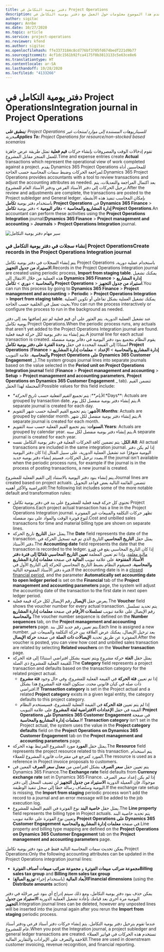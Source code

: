 ```yaml
---
title: دفتر يومية التكامل في Project Operations
description: يقدم هذا الموضوع معلومات حول العمل مع دفتر يومية التكامل في Project Operations.
author: sigitac
manager: Annbe
ms.date: 10/27/2020
ms.topic: article
ms.service: project-operations
ms.reviewer: kfend
ms.author: sigitac
ms.openlocfilehash: ffe3373184c8cd776bf3705fd674bedf221d9b77
ms.sourcegitcommit: 4cf1dc1561b92fca4175f0b3813133c5e63ce8e6
ms.translationtype: HT
ms.contentlocale: ar-SA
ms.lasthandoff: 10/28/2020
ms.locfileid: "4133266"
---
```

# <a name="integration-journal-in-project-operations"></a><span data-ttu-id="cf37f-103">دفتر يومية التكامل في Project Operations</span><span class="sxs-lookup"><span data-stu-id="cf37f-103">Integration journal in Project Operations</span></span>

<span data-ttu-id="cf37f-104">_**ينطبق على:** Project Operations للسيناريوهات المستندة إلى موارد/منتجات غير مخزنة‬_</span><span class="sxs-lookup"><span data-stu-id="cf37f-104">_**Applies To:** Project Operations for resource/non-stocked based scenarios_</span></span>

<span data-ttu-id="cf37f-105">تقوم إدخالات الوقت والمصروفات بإنشاء حركات **قيم فعلية** تمثل طريقة عرض جاهزة للعمل المنجز مقابل المشروع.</span><span class="sxs-lookup"><span data-stu-id="cf37f-105">Time and expense entries create **Actual** transactions which represent the operational view of work completed against a project.</span></span> <span data-ttu-id="cf37f-106">يقدم Dynamics 365 Project Operations للمحاسبين أداة لمراجعة الحركات وضبط سمات المحاسبة حسب الحاجة.</span><span class="sxs-lookup"><span data-stu-id="cf37f-106">Dynamics 365 Project Operations provides accountants with a tool to review transactions and adjust the accounting attributes as needed.</span></span> <span data-ttu-id="cf37f-107">بعد اكتمال المراجعة والتعديلات، يتم ترحيل الحركات إلى دفتر الأستاذ الفرعي ودفتر الأستاذ العام للمشروع.</span><span class="sxs-lookup"><span data-stu-id="cf37f-107">After the review and adjustments are complete, the transactions are posted to the Project subledger and General ledger.</span></span> <span data-ttu-id="cf37f-108">بإمكان المحاسب تنفيذ هذه الأنشطة باستخدام دفتر يومية **تكامل Project Operations** في **Dynamics 365 Finance** > **إدارة المشاريع والمحاسبة** > **دفاتر اليومية** >  دفتر يومية **تكامل Project Operations**.</span><span class="sxs-lookup"><span data-stu-id="cf37f-108">An accountant can perform these activities using the **Project Operations Integration** journal(**Dynamics 365 Finance** > **Project management and accounting** > **Journals** > **Project Operations Integration** journal.</span></span>

![سير مهام دفتر يومية التكامل](./media/IntegrationJournal.png)

### <a name="create-records-in-the-project-operations-integration-journal"></a><span data-ttu-id="cf37f-110">إنشاء سجلات في دفتر يومية التكامل في Project Operations</span><span class="sxs-lookup"><span data-stu-id="cf37f-110">Create records in the Project Operations Integration journal</span></span>

<span data-ttu-id="cf37f-111">يتم إنشاء السجلات في دفتر يومية تكامل Project Operations باستخدام عملية دورية، **الاستيراد من جدول التجهيز**.</span><span class="sxs-lookup"><span data-stu-id="cf37f-111">Records in the Project Operations Integration journal are created using periodic process, **Import from staging table**.</span></span> <span data-ttu-id="cf37f-112">يمكنك تشغيل هذه العملية من خلال الانتقال إلى **Dynamics 365 Finance** > **إدارة المشاريع والمحاسبة** > **دوري** > **تكامل Project Operations** > **استيراد من جدول التجهيز**.</span><span class="sxs-lookup"><span data-stu-id="cf37f-112">You can run this process by going to **Dynamics 365 Finance** > **Project management and accounting** > **Periodic** > **Project Operations Integration** > **Import from staging table**.</span></span> <span data-ttu-id="cf37f-113">يمكنك تشغيل العملية بشكل تفاعلي أو تكوين العملية بحيث تعمل في الخلفية حسب الحاجة.</span><span class="sxs-lookup"><span data-stu-id="cf37f-113">You can run the process interactively or configure the process to run in the background as needed.</span></span>

<span data-ttu-id="cf37f-114">عند تشغيل العملية الدورية، يتم العثور على أي قيم فعلية لم تتم إضافتها بعد إلى دفتر يومية تكامل Project Operations.</span><span class="sxs-lookup"><span data-stu-id="cf37f-114">When the periodic process runs, any actuals that aren't yet added to the Project Operations Integration journal are found.</span></span> <span data-ttu-id="cf37f-115">يتم إنشاء بند دفتر يومية لكل حركة قيمة فعلية.</span><span class="sxs-lookup"><span data-stu-id="cf37f-115">A journal line for each actual transaction is created.</span></span>
<span data-ttu-id="cf37f-116">يقوم النظام بتجميع بنود دفتر اليومية في دفاتر يومية منفصلة استنادًا إلى القيمة المحددة في حقل **وحدة الفترة على دفتر يومية تكامل Project Operations** (**Finance** > **إدارة المشاريع والمحاسبة** > **الإعداد** > **معلمات إدارة المشاريع والمحاسبة**، علامة التبويب **Project Operations على Dynamics 365 Customer Engagement** _).</span><span class="sxs-lookup"><span data-stu-id="cf37f-116">The system groups journal lines into separate journals based on the value selected in the **Period unit on Project Operations Integration journal** field (**Finance** > **Project management and accounting** > **Setup** > **Project management and accounting parameters**, **Project Operations on Dynamics 365 Customer Engagement** _ tab).</span></span> <span data-ttu-id="cf37f-117">تتضمن القيم المحتملة لهذا الحقل:</span><span class="sxs-lookup"><span data-stu-id="cf37f-117">Possible values for this field include:</span></span>

  - <span data-ttu-id="cf37f-118">_\*الأيام\*\*: يتم تجميع القيم الفعلية حسب تاريخ الحركة.</span><span class="sxs-lookup"><span data-stu-id="cf37f-118">_\*Days\*\*: Actuals are grouped by transaction date.</span></span> <span data-ttu-id="cf37f-119">يتم إنشاء دفتر يومية منفصل لكل يوم.</span><span class="sxs-lookup"><span data-stu-id="cf37f-119">A separate journal is created for each day.</span></span>
  - <span data-ttu-id="cf37f-120">**الأشهر**: يتم تجميع القيم الفعلية حسب شهر التقويم.</span><span class="sxs-lookup"><span data-stu-id="cf37f-120">**Months**: Actuals are grouped by calendar month.</span></span> <span data-ttu-id="cf37f-121">يتم إنشاء دفتر يومية منفصل لكل شهر.</span><span class="sxs-lookup"><span data-stu-id="cf37f-121">A separate journal is created for each month.</span></span>
  - <span data-ttu-id="cf37f-122">**السنوات**: يتم تجميع القيم الفعلية حسب سنة التقويم.</span><span class="sxs-lookup"><span data-stu-id="cf37f-122">**Years**: Actuals are grouped by calendar year.</span></span> <span data-ttu-id="cf37f-123">يتم إنشاء دفتر يومية منفصل لكل سنة.</span><span class="sxs-lookup"><span data-stu-id="cf37f-123">A separate journal is created for each year.</span></span>
  - <span data-ttu-id="cf37f-124">**الكل**: يتم تضمين كافة الحركات الفعلية في دفتر يومية التكامل نفسه.</span><span class="sxs-lookup"><span data-stu-id="cf37f-124">**All**: All actual transactions are included in the same integration journal.</span></span> <span data-ttu-id="cf37f-125">إذا لم يكن دفتر اليومية متوفرًا عند تشغيل العملية الدورية، على سبيل المثال إذا كان دفتر اليومية بصدد ترحيل الحركات، فسيتم إنشاء دفتر يومية جديد.</span><span class="sxs-lookup"><span data-stu-id="cf37f-125">If the journal isn't available when the periodic process runs, for example if the journal is in the process of posting transactions, a new journal is created.</span></span>

<span data-ttu-id="cf37f-126">يتم إنشاء بنود دفتر اليومية بالاستناد إلى القيم الفعلية للمشروع.</span><span class="sxs-lookup"><span data-stu-id="cf37f-126">Journal lines are created based on project actuals.</span></span> <span data-ttu-id="cf37f-127">تتضمن القائمة التالية بعض قواعد التحويل الافتراضية والأكثر أهميه:</span><span class="sxs-lookup"><span data-stu-id="cf37f-127">The following list includes some of the more notable default and transformation rules:</span></span>

  - <span data-ttu-id="cf37f-128">تحتوي كل حركة قيمة فعلية للمشروع على بند في دفتر يومية تكامل Project Operations.</span><span class="sxs-lookup"><span data-stu-id="cf37f-128">Each project actual transaction has a line in the Project Operations Integration journal.</span></span> <span data-ttu-id="cf37f-129">تظهر حركات التكلفة والمبيعات غير المفوترة لنوع فوترة الوقت والمواد على بنود منفصلة.</span><span class="sxs-lookup"><span data-stu-id="cf37f-129">Cost and unbilled sales transactions for time and material billing type are shown on separate lines.</span></span>
  - <span data-ttu-id="cf37f-130">يمثل حقل **التاريخ** تاريخ الحركة.</span><span class="sxs-lookup"><span data-stu-id="cf37f-130">The **Date** field represents the date of the transaction.</span></span> <span data-ttu-id="cf37f-131">يمثل حقل **التاريخ المحاسبي** التاريخ الذي تم فيه تسجيل الحركة في دفتر الأستاذ.</span><span class="sxs-lookup"><span data-stu-id="cf37f-131">The **Accounting date** field represents the date that the transaction is recorded to the ledger.</span></span> <span data-ttu-id="cf37f-132">إذا كان التاريخ المحاسبي يقع في [فترة مالية مغلقة](https://docs.microsoft.com/dynamics365/finance/general-ledger/close-general-ledger-at-period-end)، وإذا تم تعيين المعلمة **تعيين التاريخ المحاسبي تلقائيًا إلى فترة دفتر الأستاذ المفتوحة** على علامة تبويب **المالية** في صفحة **معلمات إدارة المشاريع والمحاسبة**، فسيقوم النظام بضبط التاريخ المحاسبي للحركة إلى التاريخ الأول في فترة دفتر الأستاذ المفتوحة التالية.</span><span class="sxs-lookup"><span data-stu-id="cf37f-132">If the accounting date is in a [closed financial period](https://docs.microsoft.com/dynamics365/finance/general-ledger/close-general-ledger-at-period-end), and the parameter **Automatically set accounting date to open ledger period** is set on the **Financial** tab of the **Project management and accounting parameters** page, the system will adjust the accounting date of the transaction to the first date in next open ledger period.</span></span>
  - <span data-ttu-id="cf37f-133">يعرض حقل **الإيصال** رقم الإيصال لكل حركة قيمة فعلية.</span><span class="sxs-lookup"><span data-stu-id="cf37f-133">The **Voucher** field shows the voucher number for every actual transaction.</span></span> <span data-ttu-id="cf37f-134">يتم تحديد تسلسل رقم الإيصال على علامة تبويب **تسلسلات الأرقام** في صفحة **معلمات إدارة المشاريع والمحاسبة**.</span><span class="sxs-lookup"><span data-stu-id="cf37f-134">The voucher number sequence is defined on the **Number sequences** tab, on the **Project management and accounting parameters** page.</span></span> <span data-ttu-id="cf37f-135">يتم تعيين رقم جديد لكل بند.</span><span class="sxs-lookup"><span data-stu-id="cf37f-135">Each line is assigned a new number.</span></span> <span data-ttu-id="cf37f-136">بعد ترحيل الإيصال، يمكنك عرض العلاقة بين حركة التكلفة والمبيعات غير المفوترة عن طريق تحديد **الإيصالات ذات الصلة** في صفحة **حركة الإيصال**.</span><span class="sxs-lookup"><span data-stu-id="cf37f-136">After the voucher is posted, you can view how cost and unbilled sales transaction are related by selecting **Related vouchers** on the **Voucher transaction** page.</span></span>
  - <span data-ttu-id="cf37f-137">يمثل حقل **الفئة** حركة مشروع ويتم تعيينه بشكل افتراضي استنادًا إلى فئة الحركة للقيمة الفعلية للمشروع ذي الصلة.</span><span class="sxs-lookup"><span data-stu-id="cf37f-137">The **Category** field represents a project transaction and defaults based on the transaction category for the related project actual.</span></span>
    - <span data-ttu-id="cf37f-138">إذا تم تعيين **فئة الحركة** في القيمة الفعلية للمشروع، وفي حال وجود **فئة مشروع** ذات صله في كيان قانوني محدد، ستكون الفئة فئة المشروع هذا بشكل افتراضي.</span><span class="sxs-lookup"><span data-stu-id="cf37f-138">If **Transaction category** is set in the Project actual and a related **Project category** exists in a given legal entity, the category defaults to this project category.</span></span>
    - <span data-ttu-id="cf37f-139">إذا لم يتم تعيين **فئة الحركة** في القيمة الفعلية للمشروع، فسيستخدم النظام القيمة في حقل **الإعدادات الافتراضية لفئة المشروع** على علامة التبويب **Project Operations على Dynamics 365 Customer Engagement** في صفحة **معلمات إدارة المشاريع والمحاسبة**.</span><span class="sxs-lookup"><span data-stu-id="cf37f-139">If **Transaction category** isn't set in the Project actual, the system uses the value in the **Project category defaults** field on the **Project Operations on Dynamics 365 Customer Engagement** tab on the **Project management and accounting parameters** page.</span></span>
  - <span data-ttu-id="cf37f-140">يمثل حقل **المورد** مورد المشروع المرتبط بهذه الحركة.</span><span class="sxs-lookup"><span data-stu-id="cf37f-140">The **Resource** field represents the project resource related to this transaction.</span></span> <span data-ttu-id="cf37f-141">يتم استخدام المورد كمرجع في مقترحات فاتورة المشروع للعملاء.</span><span class="sxs-lookup"><span data-stu-id="cf37f-141">The resource is used as a reference in Project invoice proposals to customers.</span></span>
  - <span data-ttu-id="cf37f-142">يتم تعيين حقل **سعر الصرف** بشكل افتراضي من **معدل سعر الصرف** المعين في Dynamics 365 Finance.</span><span class="sxs-lookup"><span data-stu-id="cf37f-142">The **Exchange rate** field defaults from **Currency exchange rate** set in Dynamics 365 Finance.</span></span> <span data-ttu-id="cf37f-143">إذا لم يكن إعداد سعر الصرف موجودًا، فإن العميلة الدورية **الاستيراد من جدول التجهيز** لن تضيف السجل إلى دفتر اليومية وستُضاف رسالة خطأ إلى سجل تنفيذ الوظيفة.</span><span class="sxs-lookup"><span data-stu-id="cf37f-143">If the exchange rate setup is missing, the **Import from staging** periodic process won't add the record to a journal and an error message will be added to the job execution log.</span></span>
  - <span data-ttu-id="cf37f-144">يمثل حقل **خاصية البند** نوع الفوترة في القيم الفعلية للمشروع.</span><span class="sxs-lookup"><span data-stu-id="cf37f-144">The **Line property** field represents the billing type in Project actuals.</span></span> <span data-ttu-id="cf37f-145">يتم تحديد خاصية البند وتعيين نوع الفوترة على علامة تبويب **Project Operations على Dynamics 365 Customer Engagement** في صفحة **معلمات إدارة المشاريع والمحاسبة**.</span><span class="sxs-lookup"><span data-stu-id="cf37f-145">Line property and billing type mapping are defined on the **Project Operations on Dynamics 365 Customer Engagement** tab on the **Project management and accounting parameters** page.</span></span>

<span data-ttu-id="cf37f-146">يمكن تحديث سمات المحاسبة التالية فقط في بنود دفتر يومية تكامل Project Operations:</span><span class="sxs-lookup"><span data-stu-id="cf37f-146">Only the following accounting attributes can be updated in the Project Operations integration journal lines:</span></span>

- <span data-ttu-id="cf37f-147">**مجموعة ضرائب مبيعات الفوترة** و **مجموعة ضرائب مبيعات أصناف الفوترة**</span><span class="sxs-lookup"><span data-stu-id="cf37f-147">**Billing sales tax group** and **Billing item sales tax group**</span></span>
- <span data-ttu-id="cf37f-148">**الأبعاد المالية** (باستخدام إجراء **توزيع المبالغ**)</span><span class="sxs-lookup"><span data-stu-id="cf37f-148">**Financial dimensions** (using the **Distribute amounts** action)</span></span>

<span data-ttu-id="cf37f-149">يمكن حذف بنود دفتر يومية التكامل، ومع ذلك سيتم إدراج أي بنود غير مرحّلة في دفتر اليومية مرة أخرى بعد قيامك بإعادة تشغيل العملية الدورية **الاستيراد من جدول التجهيز**.</span><span class="sxs-lookup"><span data-stu-id="cf37f-149">Integration journal lines can be deleted, however any unposted lines will be inserted into the journal again after you rerun the **Import from staging** periodic process.</span></span>

<span data-ttu-id="cf37f-150">عندما تقوم بترحيل دفتر يومية التكامل، يتم إنشاء حركات دفتر أستاذ فرعي ودفتر أستاذ عام للمشروع.</span><span class="sxs-lookup"><span data-stu-id="cf37f-150">When you post the Integration journal, a project subledger and general ledger transactions are created.</span></span> <span data-ttu-id="cf37f-151">تستخدم هذه الحركات في فواتير العملاء اللاحقة والتعرف على الإيرادات والتقارير المالية.</span><span class="sxs-lookup"><span data-stu-id="cf37f-151">These are used in downstream customer invoicing, revenue recognition, and financial reporting.</span></span>
